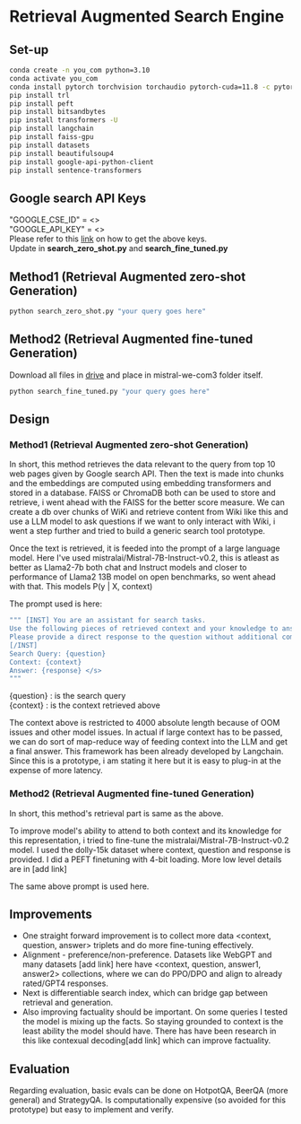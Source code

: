 # Retrieval Augmented Search Engine
## Set-up
```bash
conda create -n you_com python=3.10
conda activate you_com
conda install pytorch torchvision torchaudio pytorch-cuda=11.8 -c pytorch -c nvidia
pip install trl
pip install peft
pip install bitsandbytes
pip install transformers -U
pip install langchain
pip install faiss-gpu
pip install datasets
pip install beautifulsoup4
pip install google-api-python-client
pip install sentence-transformers
```

## Google search API Keys
"GOOGLE_CSE_ID" = <> <br>
"GOOGLE_API_KEY" = <> <br>
Please refer to this [link](https://python.langchain.com/docs/integrations/tools/google_search) on how to get the above keys.<br>
Update in **search_zero_shot.py** and **search_fine_tuned.py** 


## Method1 (Retrieval Augmented zero-shot Generation)
```bash
python search_zero_shot.py "your query goes here"
```

## Method2 (Retrieval Augmented fine-tuned Generation)
Download all files in [drive](https://drive.google.com/drive/folders/1GYJSihfUMR01TZBdAKbY8kkkw4KIZLtx) and place in mistral-we-com3 folder itself.
```bash
python search_fine_tuned.py "your query goes here"
```

## Design
### Method1 (Retrieval Augmented zero-shot Generation)
In short, this method retrieves the data relevant to the query from top 10 web pages given by Google search API. Then the text is made into chunks and the embeddings are computed using embedding transformers and stored in a database. FAISS or ChromaDB both can be used to store and retrieve, i went ahead with the FAISS for the better score measure. We can create a db over chunks of WiKi and retrieve content from Wiki like this and use a LLM model to ask questions if we want to only interact with Wiki, i went a step further and tried to build a generic search tool prototype.

Once the text is retrieved, it is feeded into the prompt of a large language model. Here I've used mistralai/Mistral-7B-Instruct-v0.2, this is atleast as better as Llama2-7b both chat and Instruct models and closer to performance of Llama2 13B model on open benchmarks, so went ahead with that. This models P(y | X, context)

The prompt used is here:
```bash
""" [INST] You are an assistant for search tasks.
Use the following pieces of retrieved context and your knowledge to answer the search query.
Please provide a direct response to the question without additional comments on the context.
[/INST]
Search Query: {question}
Context: {context}
Answer: {response} </s>
"""
```
{question} : is the search query <br>
{context}  : is the context retrieved above

The context above is restricted to 4000 absolute length because of OOM issues and other model issues. In actual if large context has to be passed, we can do sort of map-reduce way of feeding context into the LLM and get a final answer. This framework has been already developed by Langchain. Since this is a prototype, i am stating it here but it is easy to plug-in at the expense of more latency. 

### Method2 (Retrieval Augmented fine-tuned Generation)
In short, this method's retrieval part is same as the above.

To improve model's ability to attend to both context and its knowledge for this representation, i tried to fine-tune the mistralai/Mistral-7B-Instruct-v0.2 model. I used the dolly-15k dataset where context, question and response is provided. I did a PEFT finetuning with 4-bit loading. More low level details are in [add link]

The same above prompt is used here.

## Improvements
* One straight forward improvement is to collect more data <context, question, answer> triplets and do more fine-tuning effectively.
* Alignment - preference/non-preference. Datasets like WebGPT and many datasets [add link] here have <context, question, answer1, answer2> collections, where we can do PPO/DPO and align to already rated/GPT4 responses.
* Next is differentiable search index, which can bridge gap between retrieval and generation.
* Also improving factuality should be important. On some queries I tested the model is mixing up the facts. So staying grounded to context is the least ability the model should have. There has have been research in this like contexual decoding[add link] which can improve factuality.  

## Evaluation
Regarding evaluation, basic evals can be done on HotpotQA, BeerQA (more general) and StrategyQA. Is computationally expensive (so avoided for this prototype) but easy to implement and verify.




